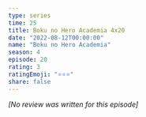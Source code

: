 ```yaml
---
type: series
time: 25
title: Boku no Hero Academia 4x20
date: "2022-08-12T00:00:00"
name: "Boku no Hero Academia"
season: 4
episode: 20
rating: 3
ratingEmoji: "⭐️⭐️⭐️"
share: false
---
```


*[No review was written for this episode]*
